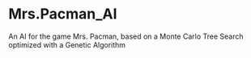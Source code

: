 # Mrs.Pacman_AI
An AI for the game Mrs. Pacman, based on a Monte Carlo Tree Search optimized with a Genetic Algorithm
